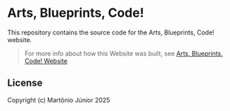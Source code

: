 # Arts, Blueprints, Code!

This repository contains the source code for the Arts, Blueprints, Code! website.

> For more info about how this Website was built, see [Arts, Blueprints, Code! Website]()

## License

Copyright (c) Martônio Júnior 2025